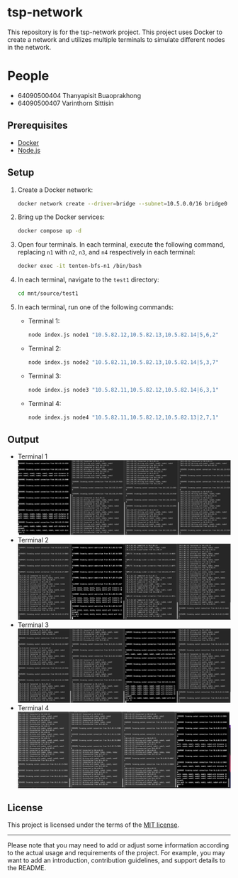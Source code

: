 

# tsp-network

This repository is for the tsp-network project. This project uses Docker to create a network and utilizes multiple terminals to simulate different nodes in the network.

# People
- 64090500404 Thanyapisit Buaoprakhong
- 64090500407 Varinthorn Sittisin

## Prerequisites

- [Docker](https://www.docker.com/)
- [Node.js](https://nodejs.org/)

## Setup

1. Create a Docker network:

   ```bash
   docker network create --driver=bridge --subnet=10.5.0.0/16 bridge0
   ```

2. Bring up the Docker services:

   ```bash
   docker compose up -d
   ```

3. Open four terminals. In each terminal, execute the following command, replacing `n1` with `n2`, `n3`, and `n4` respectively in each terminal:

   ```bash
   docker exec -it tenten-bfs-n1 /bin/bash
   ```

4. In each terminal, navigate to the `test1` directory:

   ```bash
   cd mnt/source/test1
   ```

5. In each terminal, run one of the following commands:

   - Terminal 1:

     ```bash
     node index.js node1 "10.5.82.12,10.5.82.13,10.5.82.14|5,6,2"
     ```

   - Terminal 2:

     ```bash
     node index.js node2 "10.5.82.11,10.5.82.13,10.5.82.14|5,3,7"
     ```

   - Terminal 3:

     ```bash
     node index.js node3 "10.5.82.11,10.5.82.12,10.5.82.14|6,3,1"
     ```

   - Terminal 4:

     ```bash
     node index.js node4 "10.5.82.11,10.5.82.12,10.5.82.13|2,7,1"
     ```
## Output
- Terminal 1
  ![node1](assets/node1.png)
- Terminal 2
  ![node2](assets/node2.png)
 - Terminal 3
  ![node3](assets/node3.png)
 - Terminal 4
  ![node4](assets/node4.png)
 

## License

This project is licensed under the terms of the [MIT license](https://github.com/tententgc/tsp-network/blob/main/LICENSE).

---

Please note that you may need to add or adjust some information according to the actual usage and requirements of the project. For example, you may want to add an introduction, contribution guidelines, and support details to the README.
